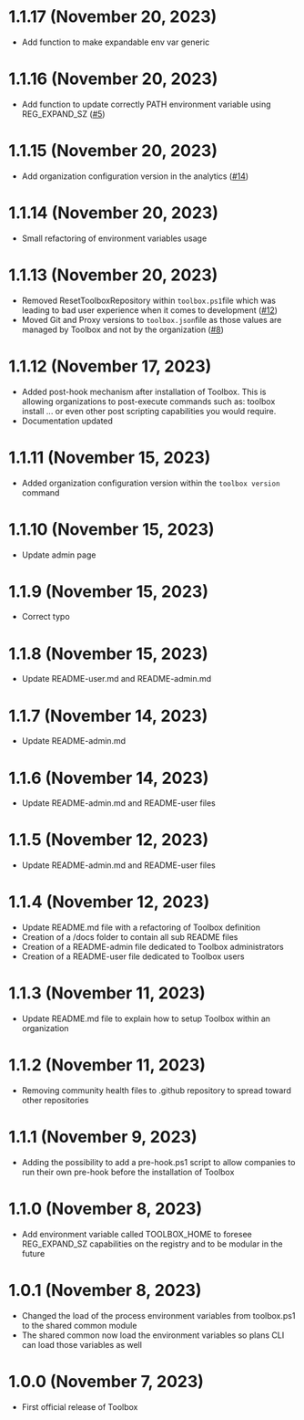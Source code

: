 # 1.1.17 (November 20, 2023)

* Add function to make expandable env var generic

# 1.1.16 (November 20, 2023)

* Add function to update correctly PATH environment variable using REG_EXPAND_SZ ([#5](https://github.com/devwith-kev/toolbox/issues/5))

# 1.1.15 (November 20, 2023)

* Add organization configuration version in the analytics ([#14](https://github.com/devwith-kev/toolbox/issues/14))

# 1.1.14 (November 20, 2023)

* Small refactoring of environment variables usage

# 1.1.13 (November 20, 2023)

* Removed ResetToolboxRepository within `toolbox.ps1`file which was leading to bad user experience when it comes to development ([#12](https://github.com/devwith-kev/toolbox/issues/12))
* Moved Git and Proxy versions to `toolbox.json`file as those values are managed by Toolbox and not by the organization ([#8](https://github.com/devwith-kev/toolbox/issues/8))

# 1.1.12 (November 17, 2023)

* Added post-hook mechanism after installation of Toolbox. This is allowing organizations to post-execute commands such as: toolbox install ... or even other post scripting capabilities you would require.
* Documentation updated

# 1.1.11 (November 15, 2023)

* Added organization configuration version within the `toolbox version` command

# 1.1.10 (November 15, 2023)

* Update admin page

# 1.1.9 (November 15, 2023)

* Correct typo

# 1.1.8 (November 15, 2023)

* Update README-user.md and README-admin.md

# 1.1.7 (November 14, 2023)

* Update README-admin.md

# 1.1.6 (November 14, 2023)

* Update README-admin.md and README-user files

# 1.1.5 (November 12, 2023)

* Update README-admin.md and README-user files

# 1.1.4 (November 12, 2023)

* Update README.md file with a refactoring of Toolbox definition
* Creation of a /docs folder to contain all sub README files
* Creation of a README-admin file dedicated to Toolbox administrators
* Creation of a README-user file dedicated to Toolbox users

# 1.1.3 (November 11, 2023)

* Update README.md file to explain how to setup Toolbox within an organization

# 1.1.2 (November 11, 2023)

* Removing community health files to .github repository to spread toward other repositories

# 1.1.1 (November 9, 2023)

* Adding the possibility to add a pre-hook.ps1 script to allow companies to run their own pre-hook before the installation of Toolbox

# 1.1.0 (November 8, 2023)

* Add environment variable called TOOLBOX_HOME to foresee REG_EXPAND_SZ capabilities on the registry and to be modular in the future

# 1.0.1 (November 8, 2023)

* Changed the load of the process environment variables from toolbox.ps1 to the shared common module
* The shared common now load the environment variables so plans CLI can load those variables as well

# 1.0.0 (November 7, 2023)

* First official release of Toolbox
